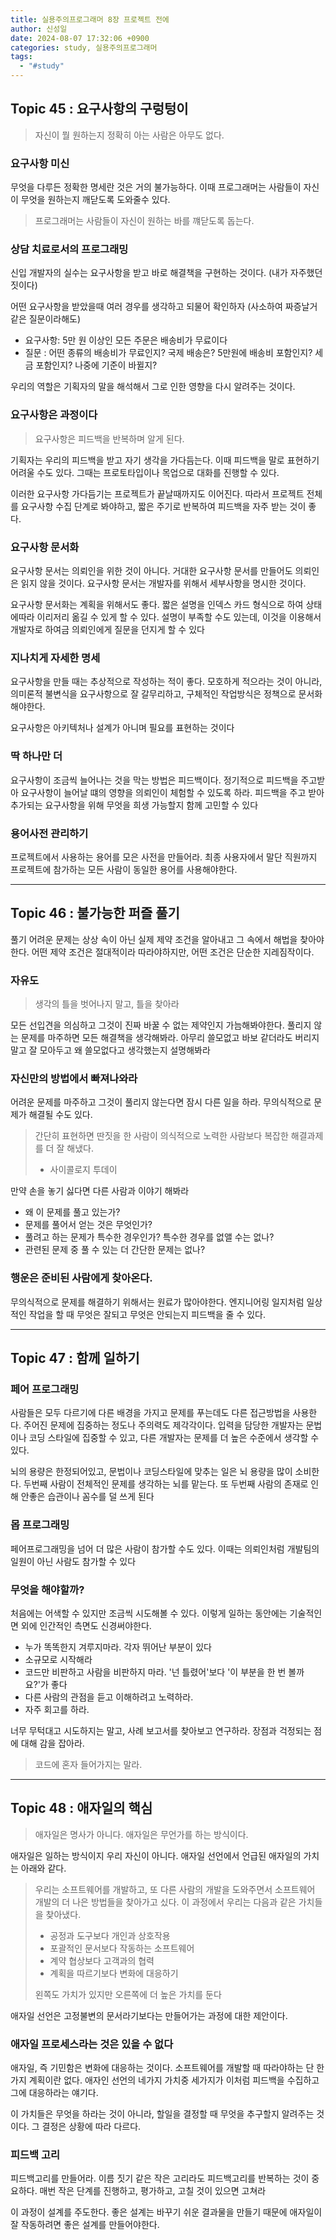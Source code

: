 ```yaml
---
title: 실용주의프로그래머 8장 프로젝트 전에
author: 신성일
date: 2024-08-07 17:32:06 +0900
categories: study, 실용주의프로그래머
tags:
  - "#study"
---
```



## Topic 45 : 요구사항의 구렁텅이

> 자신이 뭘 원하는지 정확히 아는 사람은 아무도 없다.

### 요구사항 미신

무엇을 다루든 정확한 명세란 것은 거의 불가능하다. 이때 프로그래머는 사람들이 자신이 무엇을 원하는지 깨닫도록 도와줄수 있다.

> 프로그래머는 사람들이 자신이 원하는 바를 꺠닫도록 돕는다.

### 상담 치료로서의 프로그래밍

신입 개발자의 실수는 요구사항을 받고 바로 해결책을 구현하는 것이다. (내가 자주했던 짓이다)

어떤 요구사항을 받았을때 여러 경우를 생각하고 되물어 확인하자 (사소하여 짜증날거 같은 질문이라해도)
- 요구사항: 5만 원 이상인 모든 주문은 배송비가 무료이다
- 질문 : 어떤 종류의 배송비가 무료인지? 국제 배송은? 5만원에 배송비 포함인지? 세금 포함인지? 나중에 기준이 바뀔지? 

우리의 역할은 기획자의 말을 해석해서 그로 인한 영향을 다시 알려주는 것이다.

### 요구사항은 과정이다

> 요구사항은 피드백을 반복하며 알게 된다.

기획자는 우리의 피드백을 받고 자기 생각을 가다듬는다. 이때 피드백을 말로 표현하기 어려울 수도 있다. 그때는 프로토타입이나 목업으로 대화를 진행할 수 있다. 

이러한 요구사항 가다듬기는 프로젝트가 끝날때까지도 이어진다. 따라서 프로젝트 전체를 요구사항 수집 단계로 봐야하고, 짧은 주기로 반복하여 피드백을 자주 받는 것이 좋다.

### 요구사항 문서화

요구사항 문서는 의뢰인을 위한 것이 아니다. 거대한 요구사항 문서를 만들어도 의뢰인은 읽지 않을 것이다. 요구사항 문서는 개발자를 위해서 세부사항을 명시한 것이다.

요구사항 문서화는 계획을 위해서도 좋다. 짧은 설명을 인덱스 카드 형식으로 하여 상태에따라 이리저리 옮길 수 있게 할 수 있다. 설명이 부족할 수도 있는데, 이것을 이용해서 개발자로 하여금 의뢰인에게 질문을 던지게 할 수 있다

### 지나치게 자세한 명세

요구사항을 만들 때는 추상적으로 작성하는 적이 좋다. 모호하게 적으라는 것이 아니라, 의미론적 불변식을 요구사항으로 잘 갈무리하고, 구체적인 작업방식은 정책으로 문서화해야한다.

요구사항은 아키텍처나 설계가 아니며 필요를 표현하는 것이다

### 딱 하나만 더

요구사항이 조금씩 늘어나는 것을 막는 방법은 피드백이다. 정기적으로 피드백을 주고받아 요구사항이 늘어날 떄의 영향을 의뢰인이 체험할 수 있도록 하라. 피드백을 주고 받아 추가되는 요구사항을 위해 무엇을 희생 가능할지 함께 고민할 수 있다

### 용어사전 관리하기

프로젝트에서 사용하는 용어를 모은 사전을 만들어라. 최종 사용자에서 말단 직원까지 프로젝트에 참가하는 모든 사람이 동일한 용어를 사용해야한다.


---

## Topic 46 : 불가능한 퍼즐 풀기

풀기 어려운 문제는 상상 속이 아닌 실제 제약 조건을 알아내고 그 속에서 해법을 찾아야한다. 어떤 제약 조건은 절대적이라 따라야하지만, 어떤 조건은 단순한 지레짐작이다.

### 자유도

> 생각의 틀을 벗어나지 말고, 틀을 찾아라

모든 선입견을 의심하고 그것이 진짜 바꿀 수 없는 제약인지 가늠해봐야한다. 풀리지 않는 문제를 마주하면 모든 해결책을 생각해봐라. 아무리 쓸모없고 바보 같더라도 버리지 말고 잘 모아두고 왜 쓸모없다고 생각했는지 설명해봐라

### 자신만의 방법에서 빠져나와라

어려운 문제를 마주하고 그것이 풀리지 않는다면 잠시 다른 일을 하라. 무의식적으로 문제가 해결될 수도 있다.

> 간단히 표현하면 딴짓을 한 사람이 의식적으로 노력한 사람보다 복잡한 해결과제를 더 잘 해냈다. 
> - 사이콜로지 투데이

만약 손을 놓기 싫다면 다른 사람과 이야기 해봐라
- 왜 이 문제를 풀고 있는가?
- 문제를 풀어서 얻는 것은 무엇인가?
- 풀려고 하는 문제가 특수한 경우인가? 특수한 경우를 없앨 수는 없나?
- 관련된 문제 중 풀 수 있는 더 간단한 문제는 없나?

### 행운은 준비된 사람에게 찾아온다.

무의식적으로 문제를 해결하기 위해서는 원료가 많아야한다. 엔지니어링 일지처럼 일상적인 작업을 할 때 무엇은 잘되고 무엇은 안되는지 피드백을 줄 수 있다.

---

## Topic 47 : 함께 일하기

### 페어 프로그래밍

사람들은 모두 다르기에 다른 배경을 가지고 문제를 푸는데도 다른 접근방법을 사용한다. 주어진 문제에 집중하는 정도나 주의력도 제각각이다. 입력을 담당한 개발자는 문법이나 코딩 스타일에 집중할 수 있고, 다른 개발자는 문제를 더 높은 수준에서 생각할 수 있다. 

뇌의 용량은 한정되어있고, 문법이나 코딩스타일에 맞추는 일은 뇌 용량을 많이 소비한다. 두번째 사람이 전체적인 문제를 생각하는 뇌를 맡는다. 또 두번째 사람의 존재로 인해 안좋은 습관이나 꼼수를 덜 쓰게 된다

### 몹 프로그래밍

페어프로그래밍을 넘어 더 많은 사람이 참가할 수도 있다. 이때는 의뢰인처럼 개발팀의 일원이 아닌 사람도 참가할 수 있다

### 무엇을 해야할까?

처음에는 어색할 수 있지만 조금씩 시도해볼 수 있다. 이렇게 일하는 동안에는 기술적인 면 외에 인간적인 측면도 신경써야한다.

- 누가 똑똑한지 겨루지마라. 각자 뛰어난 부분이 있다
- 소규모로 시작해라
- 코드만 비판하고 사람을 비판하지 마라. '넌 틀렸어'보다 '이 부분을 한 번 볼까요?'가 좋다
- 다른 사람의 관점을 듣고 이해하려고 노력하라.
- 자주 회고를 하라.

너무 무턱대고 시도하지는 말고, 사례 보고서를 찾아보고 연구하라. 장점과 걱정되는 점에 대해 감을 잡아라.

> 코드에 혼자 들어가지는 말라.

---

## Topic 48 : 애자일의 핵심

> 애자일은 명사가 아니다. 애자일은 무언가를 하는 방식이다.

애자일은 일하는 방식이지 우리 자신이 아니다. 애자일 선언에서 언급된 애자일의 가치는 아래와 같다.

> 우리는 소프트웨어를 개발하고, 또 다른 사람의 개발을 도와주면서 소프트웨어 개발의 더 나은 방법들을 찾아가고 싰다. 이 과정에서 우리는 다음과 같은 가치들을 찾아냈다.
> 
> - 공정과 도구보다 개인과 상호작용
> - 포괄적인 문서보다 작동하는 소프트웨어
> - 계약 협상보다 고객과의 협력
> - 계획을 따르기보다 변화에 대응하기
>  
> 왼쪽도 가치가 있지만 오른쪽에 더 높은 가치를 둔다


애자일 선언은 고정불변의 문서라기보다는 만들어가는 과정에 대한 제안이다.

### 애자일 프로세스라는 것은 있을 수 없다

애자일, 즉 기민함은 변화에 대응하는 것이다. 소프트웨어를 개발할 때 따라야하는 단 한 가지 계획이란 없다. 애자인 선언의 네가지 가치중 세가지가 이처럼 피드백을 수집하고 그에 대응하라는 얘기다.

이 가치들은 무엇을 하라는 것이 아니라, 할일을 결정할 때 무엇을 추구할지 알려주는 것이다. 그 결정은 상황에 따라 다르다. 


### 피드백 고리

피드백고리를 만들어라. 이름 짓기 같은 작은 고리라도 피드백고리를 반복하는 것이 중요하다. 매번 작은 단계를 진행하고, 평가하고, 고칠 것이 있으면 고쳐라

이 과정이 설계를 주도한다. 좋은 설계는 바꾸기 쉬운 결과물을 만들기 때문에 애자일이 잘 작동하려면 좋은 설계를 만들어야한다.